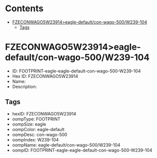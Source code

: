 



Contents
========

* [FZECONWAGO5W23914>eagle-default/con-wago-500/W239-104](#fzeconwago5w23914eagle-defaultcon-wago-500w239-104)
	* [Tags](#tags)

# FZECONWAGO5W23914>eagle-default/con-wago-500/W239-104

- ID: FOOTPRINT-eagle-eagle-default-con-wago-500-W239-104
- Hex ID: FZECONWAGO5W23914
- Name: 
- Description: 

## Tags

- hexID: FZECONWAGO5W23914
- oompType: FOOTPRINT
- oompSize: eagle
- oompColor: eagle-default
- oompDesc: con-wago-500
- oompIndex: W239-104
- oompName: eagle-default/con-wago-500/W239-104
- oompID: FOOTPRINT-eagle-eagle-default-con-wago-500-W239-104
